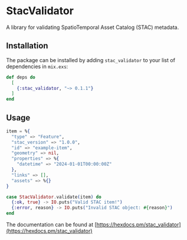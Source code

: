 # StacValidator

A library for validating SpatioTemporal Asset Catalog (STAC) metadata.

## Installation

The package can be installed by adding `stac_validator` to your list of dependencies in `mix.exs`:
```elixir
def deps do
  [
    {:stac_validator, "~> 0.1.1"}
  ]
end
```

## Usage

```elixir
item = %{
  "type" => "Feature",
  "stac_version" => "1.0.0",
  "id" => "example-item",
  "geometry" => nil,
  "properties" => %{
    "datetime" => "2024-01-01T00:00:00Z"
  },
  "links" => [],
  "assets" => %{}
}

case StacValidator.validate(item) do
  {:ok, true} -> IO.puts("Valid STAC item!")
  {:error, reason} -> IO.puts("Invalid STAC object: #{reason}")
end
```

The documentation can be found at [https://hexdocs.pm/stac_validator](https://hexdocs.pm/stac_validator)
